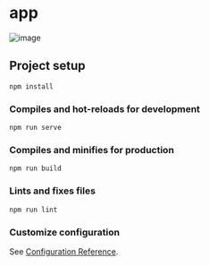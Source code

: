 # app

![image](https://user-images.githubusercontent.com/15113189/187050635-1428786d-58f1-4e18-a625-a879a7c1426a.png)

## Project setup
```
npm install
```

### Compiles and hot-reloads for development
```
npm run serve
```

### Compiles and minifies for production
```
npm run build
```

### Lints and fixes files
```
npm run lint
```

### Customize configuration
See [Configuration Reference](https://cli.vuejs.org/config/).
